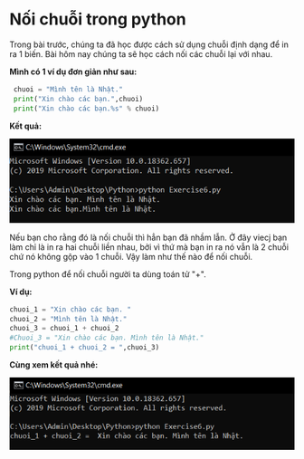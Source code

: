 # Nối chuỗi trong python #
Trong bài trước, chúng ta đã học được cách sử dụng chuỗi định dạng để in ra 1 biến. Bài hôm nay chúng ta sẽ học cách nối các chuỗi lại với nhau.

**Mình có 1 ví dụ đơn giản như sau:**

```python
 chuoi = "Mình tên là Nhật."
 print("Xin chào các bạn.",chuoi)
 print("Xin chào các bạn.%s" % chuoi)
```
**Kết quả:**

![picture alt](./image/2.PNG)

Nếu bạn cho rằng đó là nối chuỗi thì hẳn bạn đã nhầm lẫn. Ở đây viecj bạn làm chỉ là in ra hai chuỗi liền nhau, bởi vì thứ mà bạn in ra nó vẫn là 2 chuỗi chứ nó không gộp vào 1 chuỗi. Vậy làm như thế nào để nối chuỗi.

Trong python để nối chuỗi người ta dùng toán tử "+".

**Ví dụ:**

```python
chuoi_1 = "Xin chào các bạn. "
chuoi_2 = "Mình tên là Nhật."
chuoi_3 = chuoi_1 + chuoi_2
#Chuoi_3 = "Xin chào các bạn. Mình tên là Nhật."
print("chuoi_1 + chuoi_2 = ",chuoi_3)
```
**Cùng xem kết quả nhé:**

![picture alt](./image/3.PNG)
